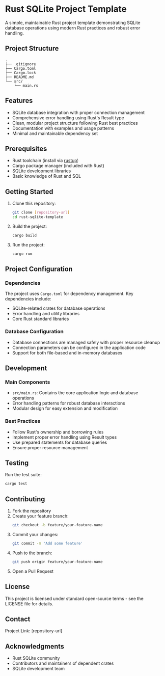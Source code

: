 # Rust SQLite Project Template

A simple, maintainable Rust project template demonstrating SQLite database operations using modern Rust practices and robust error handling.

## Project Structure

```
.
├── .gitignore
├── Cargo.toml
├── Cargo.lock
├── README.md
└── src/
    └── main.rs
```

## Features

- SQLite database integration with proper connection management
- Comprehensive error handling using Rust's Result type
- Clean, modular project structure following Rust best practices
- Documentation with examples and usage patterns
- Minimal and maintainable dependency set

## Prerequisites

- Rust toolchain (install via [rustup](https://rustup.rs/))
- Cargo package manager (included with Rust)
- SQLite development libraries
- Basic knowledge of Rust and SQL

## Getting Started

1. Clone this repository:
   ```bash
   git clone [repository-url]
   cd rust-sqlite-template
   ```

2. Build the project:
   ```bash
   cargo build
   ```

3. Run the project:
   ```bash
   cargo run
   ```

## Project Configuration

### Dependencies
The project uses `Cargo.toml` for dependency management. Key dependencies include:

- SQLite-related crates for database operations
- Error handling and utility libraries
- Core Rust standard libraries

### Database Configuration
- Database connections are managed safely with proper resource cleanup
- Connection parameters can be configured in the application code
- Support for both file-based and in-memory databases

## Development

### Main Components
- `src/main.rs`: Contains the core application logic and database operations
- Error handling patterns for robust database interactions
- Modular design for easy extension and modification

### Best Practices
- Follow Rust's ownership and borrowing rules
- Implement proper error handling using Result types
- Use prepared statements for database queries
- Ensure proper resource management

## Testing

Run the test suite:
```bash
cargo test
```

## Contributing

1. Fork the repository
2. Create your feature branch:
   ```bash
   git checkout -b feature/your-feature-name
   ```
3. Commit your changes:
   ```bash
   git commit -m 'Add some feature'
   ```
4. Push to the branch:
   ```bash
   git push origin feature/your-feature-name
   ```
5. Open a Pull Request

## License

This project is licensed under standard open-source terms - see the LICENSE file for details.

## Contact

Project Link: [repository-url]

## Acknowledgments

- Rust SQLite community
- Contributors and maintainers of dependent crates
- SQLite development team
